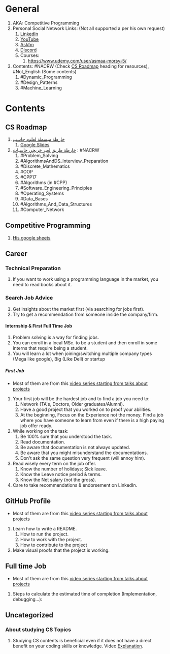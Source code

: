 # General
1. AKA: Competitive Programming
2. Personal Social Network Links: (Not all supported a per his own request)
	1. [LinkedIn](https://www.linkedin.com/in/mostafasaad/)
	2. [YouTube](https://www.youtube.com/c/ArabicCompetitiveProgramming/playlists)
	3. [Askfm](https://discord.com/channels/@me/952530053839855707/994633657702686780)
	4. [Discord](https://discord.gg/929FMBK6)
	5. Courses:
		1. https://www.udemy.com/user/asmaa-morsy-5/
3. Contents: #NACRW (Check [CS Roadmap](<#CS Roadmap>) heading for resources), #Not_English (Some contents)
	1. #Dynamic_Programming
	2. #Design_Patterns 
	3. #Machine_Learning 

# Contents
## CS Roadmap
1. [خارطة مبسطة لعلوم حاسب](https://youtu.be/b56XFMNEzAs)
	1. [Google Slides](https://docs.google.com/presentation/d/1RtiNDL69Zbm0gqgNCpbcgWDFt6H_Fm3dh-CCKA1bQgI/edit#slide=id.gf5fa0dc804_0_60)
2. [خارطة طريق لغير خريجي حاسبات](https://youtu.be/JkcmNrdhjMs) : #NACRW 
	1. #Problem_Solving 
	2. #AlgorithmsAndDS_Interview_Preparation 
	3. #Discrete_Mathematics 
	4. #OOP 
	5. #CPP17  
	6. #Algorithms (in #CPP)
	7. #Software_Engineering_Principles 
	8. #Operating_Systems 
	9. #Data_Bases 
	10. #Algorithms_And_Data_Structures 
	11. #Computer_Network 

## Competitive Programming
1. [His google sheets](https://docs.google.com/spreadsheets/d/1iJZWP2nS_OB3kCTjq8L6TrJJ4o-5lhxDOyTaocSYc-k/edit#gid=84654839)

## Career
### Technical Preparation
1. If you want to work using a programming language in the market, you need to read books about it.

### Search Job Advice
1. Get insights about the market first (via searching for jobs first).
2. Try to get a recommendation from someone inside the company/firm.

#### Internship & First Full Time Job
1. Problem solving is a way for finding jobs.
2. You can enroll in a local MSc. to be a student and then enroll in some interns that require being a student.
3. You will learn a lot when joining/switching multiple company types (Mega like google), Big (Like Dell) or startup

##### First Job
* Most of them are from this [video series starting from talks about projects](https://www.youtube.com/watch?v=C-IgJhPuZd0&list=PLPt2dINI2MIYY3yqu4YDu2se2GCpcKBfB&index=12)

1. Your first job will be the hardest job and to find a job you need to:
	1. Network (TA's, Doctors, Older graduates/Alumni).
	2. Have a good project that you worked on to proof your abilities.
	3. At the beginning, Focus on the Experience not the money. Find a job where you have someone to learn from even if there is a high paying job offer ready.
2. While working on the task:
	1. Be 100% sure that you understood the task.
	2. Read documentation.
	3. Be aware that documentation is not always updated.
	4. Be aware that you might misunderstand the documentations.
	5. Don't ask the same question very frequent (will annoy him).
3. Read wisely every term on the job offer.
	1. Know the number of holidays; Sick leave.
	2. Know the Leave notice period & terms.
	3. Know the Net salary (not the gross).
4. Care to take recommendations & endorsement on LinkedIn.

## GitHub Profile
* Most of them are from this [video series starting from talks about projects](https://www.youtube.com/watch?v=C-IgJhPuZd0&list=PLPt2dINI2MIYY3yqu4YDu2se2GCpcKBfB&index=12)

1. Learn how to write a README.
	1. How to run the project.
	2. How to work with the project.
	3. How to contribute to the project
2. Make visual proofs that the project is working.

## Full time Job
* Most of them are from this [video series starting from talks about projects](https://www.youtube.com/watch?v=C-IgJhPuZd0&list=PLPt2dINI2MIYY3yqu4YDu2se2GCpcKBfB&index=12)

1. Steps to calculate the estimated time of completion (Implementation, debugging...):

## Uncategorized
### About studying CS Topics
1. Studying CS contents is beneficial even if it does not have a direct benefit on your coding skills or knowledge. Video [Explanation](https://youtu.be/xs8pDrX4B5k).